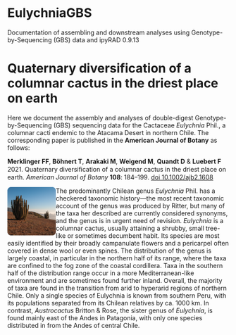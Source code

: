 # EulychniaGBS
Documentation of assembling and downstream analyses using Genotype-by-Sequencing (GBS) data and ipyRAD 0.9.13

# Quaternary diversification of a columnar cactus in the driest place on earth

Here we document the assembly and analyses of double-digest Genotype-by-Sequencing (GBS) sequencing data for the Cactaceae *Eulychnia* Phil., a columnar cacti endemic to the Atacama Desert in northern Chile. The corresponding paper is published in the **American Journal of Botany** as follows:

**Merklinger FF**, **Böhnert T**, **Arakaki M**, **Weigend M**, **Quandt D** & **Luebert F** 2021. Quaternary diversiﬁcation of a columnar cactus in the driest place on earth. *American Journal of Botany* **108**: 184–199. [doi 10.1002/ajb2.1608](https://doi.org/10.1002/ajb2.1608)

<img width="110" src="https://raw.githubusercontent.com/TimBoeh/EulychniaGBS/master/img/Eulychnia_taltalensis_roundcorner_512px.png" align="left" style="border: 10 px solid #ccc"/>

The predominantly Chilean genus *Eulychnia* Phil. has a checkered taxonomic history—the most recent taxonomic account of the genus was produced by Ritter, but many of the taxa her described are currently considered synonyms, and the genus is in urgent need of revision. *Eulychnia* is a columnar cactus, usually attaining a shrubby, small tree-like or sometimes decumbent habit. Its species are most easily identified by their broadly campanulate flowers and a pericarpel often covered in dense wool or even spines. The distribution of the genus is largely coastal, in particular in the northern half of its range, where the taxa are confined to the fog zone of the coastal cordillera. Taxa in the southern half of the distribution range occur in a more Mediterranean-like environment and are sometimes found further inland. Overall, the majority of taxa are found in the transition from arid to hyperarid regions of northern Chile. Only a single species of Eulychnia is known from southern Peru, with its populations separated from its Chilean relatives by ca. 1000 km. In contrast, *Austrocactus* Britton & Rose, the sister genus of *Eulychnia*, is found mainly east of the Andes in Patagonia, with only one species distributed in from the Andes of central Chile.

